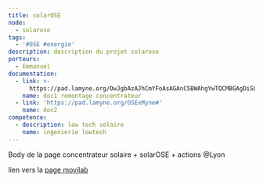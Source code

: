 ```yaml
---
title: solarOSE
node:
  - solarose
tags:
  - '#OSE #energie'
description: description du projet solarose
porteurs:
  - Emmanuel
documentation:
  - link: >-
      https://pad.lamyne.org/OwJgbAzAJhCmYFoAsAGAnC5BWAhgYwTQCMBGAgDiSLSiSxIDMcRgg===#
    name: doc1 remontage concentrateur
  - link: 'https://pad.lamyne.org/OSExMyne#'
    name: doc2
competence:
  - description: low tech solaire
    name: ingenierie lowtech
---
```

Body de la page concentrateur solaire + solarOSE + actions @Lyon

lien vers la [page movilab](http://movilab.org/index.php?title=Concentrateur_solaire)

